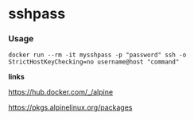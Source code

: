 # sshpass

### Usage
```
docker run --rm -it mysshpass -p "password" ssh -o StrictHostKeyChecking=no username@host "command" 
```

**links**

https://hub.docker.com/_/alpine

https://pkgs.alpinelinux.org/packages
